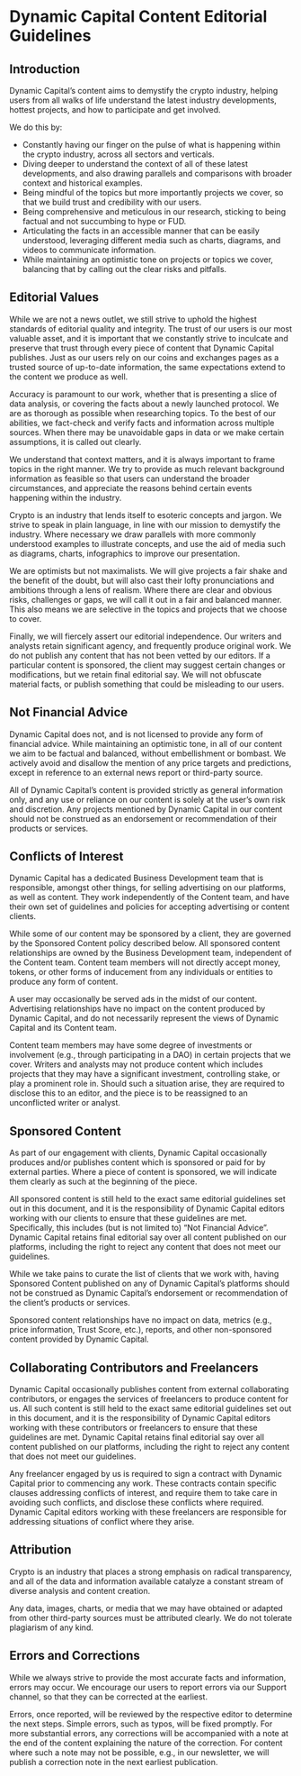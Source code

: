 # Dynamic Capital Content Editorial Guidelines

## Introduction

Dynamic Capital’s content aims to demystify the crypto industry, helping users
from all walks of life understand the latest industry developments, hottest
projects, and how to participate and get involved.

We do this by:

- Constantly having our finger on the pulse of what is happening within the
  crypto industry, across all sectors and verticals.
- Diving deeper to understand the context of all of these latest developments,
  and also drawing parallels and comparisons with broader context and historical
  examples.
- Being mindful of the topics but more importantly projects we cover, so that we
  build trust and credibility with our users.
- Being comprehensive and meticulous in our research, sticking to being factual
  and not succumbing to hype or FUD.
- Articulating the facts in an accessible manner that can be easily understood,
  leveraging different media such as charts, diagrams, and videos to communicate
  information.
- While maintaining an optimistic tone on projects or topics we cover, balancing
  that by calling out the clear risks and pitfalls.

## Editorial Values

While we are not a news outlet, we still strive to uphold the highest standards
of editorial quality and integrity. The trust of our users is our most valuable
asset, and it is important that we constantly strive to inculcate and preserve
that trust through every piece of content that Dynamic Capital publishes. Just
as our users rely on our coins and exchanges pages as a trusted source of
up-to-date information, the same expectations extend to the content we produce
as well.

Accuracy is paramount to our work, whether that is presenting a slice of data
analysis, or covering the facts about a newly launched protocol. We are as
thorough as possible when researching topics. To the best of our abilities, we
fact-check and verify facts and information across multiple sources. When there
may be unavoidable gaps in data or we make certain assumptions, it is called out
clearly.

We understand that context matters, and it is always important to frame topics
in the right manner. We try to provide as much relevant background information
as feasible so that users can understand the broader circumstances, and
appreciate the reasons behind certain events happening within the industry.

Crypto is an industry that lends itself to esoteric concepts and jargon. We
strive to speak in plain language, in line with our mission to demystify the
industry. Where necessary we draw parallels with more commonly understood
examples to illustrate concepts, and use the aid of media such as diagrams,
charts, infographics to improve our presentation.

We are optimists but not maximalists. We will give projects a fair shake and the
benefit of the doubt, but will also cast their lofty pronunciations and
ambitions through a lens of realism. Where there are clear and obvious risks,
challenges or gaps, we will call it out in a fair and balanced manner. This also
means we are selective in the topics and projects that we choose to cover.

Finally, we will fiercely assert our editorial independence. Our writers and
analysts retain significant agency, and frequently produce original work. We do
not publish any content that has not been vetted by our editors. If a particular
content is sponsored, the client may suggest certain changes or modifications,
but we retain final editorial say. We will not obfuscate material facts, or
publish something that could be misleading to our users.

## Not Financial Advice

Dynamic Capital does not, and is not licensed to provide any form of financial
advice. While maintaining an optimistic tone, in all of our content we aim to be
factual and balanced, without embellishment or bombast. We actively avoid and
disallow the mention of any price targets and predictions, except in reference
to an external news report or third-party source.

All of Dynamic Capital’s content is provided strictly as general information
only, and any use or reliance on our content is solely at the user’s own risk
and discretion. Any projects mentioned by Dynamic Capital in our content should
not be construed as an endorsement or recommendation of their products or
services.

## Conflicts of Interest

Dynamic Capital has a dedicated Business Development team that is responsible,
amongst other things, for selling advertising on our platforms, as well as
content. They work independently of the Content team, and have their own set of
guidelines and policies for accepting advertising or content clients.

While some of our content may be sponsored by a client, they are governed by the
Sponsored Content policy described below. All sponsored content relationships
are owned by the Business Development team, independent of the Content team.
Content team members will not directly accept money, tokens, or other forms of
inducement from any individuals or entities to produce any form of content.

A user may occasionally be served ads in the midst of our content. Advertising
relationships have no impact on the content produced by Dynamic Capital, and do
not necessarily represent the views of Dynamic Capital and its Content team.

Content team members may have some degree of investments or involvement (e.g.,
through participating in a DAO) in certain projects that we cover. Writers and
analysts may not produce content which includes projects that they may have a
significant investment, controlling stake, or play a prominent role in. Should
such a situation arise, they are required to disclose this to an editor, and the
piece is to be reassigned to an unconflicted writer or analyst.

## Sponsored Content

As part of our engagement with clients, Dynamic Capital occasionally produces
and/or publishes content which is sponsored or paid for by external parties.
Where a piece of content is sponsored, we will indicate them clearly as such at
the beginning of the piece.

All sponsored content is still held to the exact same editorial guidelines set
out in this document, and it is the responsibility of Dynamic Capital editors
working with our clients to ensure that these guidelines are met. Specifically,
this includes (but is not limited to) “Not Financial Advice”. Dynamic Capital
retains final editorial say over all content published on our platforms,
including the right to reject any content that does not meet our guidelines.

While we take pains to curate the list of clients that we work with, having
Sponsored Content published on any of Dynamic Capital’s platforms should not be
construed as Dynamic Capital’s endorsement or recommendation of the client’s
products or services.

Sponsored content relationships have no impact on data, metrics (e.g., price
information, Trust Score, etc.), reports, and other non-sponsored content
provided by Dynamic Capital.

## Collaborating Contributors and Freelancers

Dynamic Capital occasionally publishes content from external collaborating
contributors, or engages the services of freelancers to produce content for us.
All such content is still held to the exact same editorial guidelines set out in
this document, and it is the responsibility of Dynamic Capital editors working
with these contributors or freelancers to ensure that these guidelines are met.
Dynamic Capital retains final editorial say over all content published on our
platforms, including the right to reject any content that does not meet our
guidelines.

Any freelancer engaged by us is required to sign a contract with Dynamic Capital
prior to commencing any work. These contracts contain specific clauses
addressing conflicts of interest, and require them to take care in avoiding such
conflicts, and disclose these conflicts where required. Dynamic Capital editors
working with these freelancers are responsible for addressing situations of
conflict where they arise.

## Attribution

Crypto is an industry that places a strong emphasis on radical transparency, and
all of the data and information available catalyze a constant stream of diverse
analysis and content creation.

Any data, images, charts, or media that we may have obtained or adapted from
other third-party sources must be attributed clearly. We do not tolerate
plagiarism of any kind.

## Errors and Corrections

While we always strive to provide the most accurate facts and information,
errors may occur. We encourage our users to report errors via our Support
channel, so that they can be corrected at the earliest.

Errors, once reported, will be reviewed by the respective editor to determine
the next steps. Simple errors, such as typos, will be fixed promptly. For more
substantial errors, any corrections will be accompanied with a note at the end
of the content explaining the nature of the correction. For content where such a
note may not be possible, e.g., in our newsletter, we will publish a correction
note in the next earliest publication.
